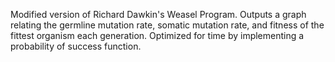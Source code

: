 Modified version of Richard Dawkin's Weasel Program. Outputs a graph relating the germline mutation rate, somatic mutation rate, and fitness of the fittest organism each generation. Optimized for time by implementing a probability of success function.
